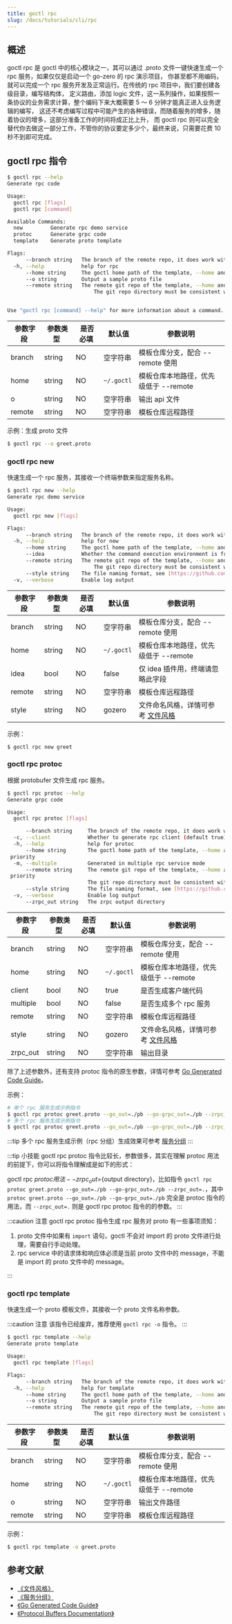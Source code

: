 ```yaml
---
title: goctl rpc
slug: /docs/tutorials/cli/rpc
---
```


## 概述

goctl rpc 是 goctl 中的核心模块之一，其可以通过 .proto 文件一键快速生成一个 rpc 服务，如果仅仅是启动一个 go-zero 的 rpc 演示项目， 你甚至都不用编码，就可以完成一个 rpc 服务开发及正常运行。在传统的 rpc 项目中，我们要创建各级目录，编写结构体， 定义路由，添加 logic 文件，这一系列操作，如果按照一条协议的业务需求计算，整个编码下来大概需要 5 ～ 6 分钟才能真正进入业务逻辑的编写， 这还不考虑编写过程中可能产生的各种错误，而随着服务的增多，随着协议的增多，这部分准备工作的时间将成正比上升， 而 goctl rpc 则可以完全替代你去做这一部分工作，不管你的协议要定多少个，最终来说，只需要花费 10 秒不到即可完成。

## goctl rpc 指令

```bash
$ goctl rpc --help
Generate rpc code

Usage:
  goctl rpc [flags]
  goctl rpc [command]

Available Commands:
  new         Generate rpc demo service
  protoc      Generate grpc code
  template    Generate proto template

Flags:
      --branch string   The branch of the remote repo, it does work with --remote
  -h, --help            help for rpc
      --home string     The goctl home path of the template, --home and --remote cannot be set at the same time, if they are, --remote has higher priority
      --o string        Output a sample proto file
      --remote string   The remote git repo of the template, --home and --remote cannot be set at the same time, if they are, --remote has higher priority
                        	The git repo directory must be consistent with the https://github.com/zeromicro/go-zero-template directory structure


Use "goctl rpc [command] --help" for more information about a command.
```

| <img width={100}/> 参数字段 | <img width={150}/> 参数类型 | <img width={200}/> 是否必填 | <img width={200}/> 默认值 | <img width={800}/> 参数说明           |
| --------------------------- | --------------------------- | --------------------------- | ------------------------- | ------------------------------------- |
| branch                      | string                      | NO                          | 空字符串                  | 模板仓库分支，配合 --remote 使用      |
| home                        | string                      | NO                          | `~/.goctl`                | 模板仓库本地路径，优先级低于 --remote |
| o                           | string                      | NO                          | 空字符串                  | 输出 api 文件                         |
| remote                      | string                      | NO                          | 空字符串                  | 模板仓库远程路径                      |

示例：生成 proto 文件

```bash
$ goctl rpc --o greet.proto
```

### goctl rpc new

快速生成一个 rpc 服务，其接收一个终端参数来指定服务名称。

```bash
$ goctl rpc new --help
Generate rpc demo service

Usage:
  goctl rpc new [flags]

Flags:
      --branch string   The branch of the remote repo, it does work with --remote
  -h, --help            help for new
      --home string     The goctl home path of the template, --home and --remote cannot be set at the same time, if they are, --remote has higher priority
      --idea            Whether the command execution environment is from idea plugin.
      --remote string   The remote git repo of the template, --home and --remote cannot be set at the same time, if they are, --remote has higher priority
                        	The git repo directory must be consistent with the https://github.com/zeromicro/go-zero-template directory structure
      --style string    The file naming format, see [https://github.com/zeromicro/go-zero/tree/master/tools/goctl/config/readme.md] (default "gozero")
  -v, --verbose         Enable log output
```

| <img width={100}/> 参数字段 | <img width={150}/> 参数类型 | <img width={200}/> 是否必填 | <img width={200}/> 默认值 | <img width={800}/> 参数说明                                                               |
| --------------------------- | --------------------------- | --------------------------- | ------------------------- | ----------------------------------------------------------------------------------------- |
| branch                      | string                      | NO                          | 空字符串                  | 模板仓库分支，配合 --remote 使用                                                          |
| home                        | string                      | NO                          | `~/.goctl`                | 模板仓库本地路径，优先级低于 --remote                                                     |
| idea                        | bool                        | NO                          | false                     | 仅 idea 插件用，终端请忽略此字段                                                          |
| remote                      | string                      | NO                          | 空字符串                  | 模板仓库远程路径                                                                          |
| style                       | string                      | NO                          | gozero                    | 文件命名风格，详情可参考 <a href="/docs/tutorials/cli/style" target="_blank">文件风格</a> |

示例：

```bahs
$ goctl rpc new greet
```

### goctl rpc protoc

根据 protobufer 文件生成 rpc 服务。

```bash
$ goctl rpc protoc --help
Generate grpc code

Usage:
  goctl rpc protoc [flags]

      --branch string     The branch of the remote repo, it does work with --remote
  -c, --client            Whether to generate rpc client (default true)
  -h, --help              help for protoc
      --home string       The goctl home path of the template, --home and --remote cannot be set at the same time, if they are, --remote has higher
 priority
  -m, --multiple          Generated in multiple rpc service mode
      --remote string     The remote git repo of the template, --home and --remote cannot be set at the same time, if they are, --remote has higher
 priority
                          The git repo directory must be consistent with the https://github.com/zeromicro/go-zero-template directory structure     
      --style string      The file naming format, see [https://github.com/zeromicro/go-zero/blob/master/tools/goctl/config/readme.md]
  -v, --verbose           Enable log output
      --zrpc_out string   The zrpc output directory
```

| <img width={100}/> 参数字段 | <img width={150}/> 参数类型     | <img width={200}/> 是否必填 | <img width={200}/> 默认值 | <img width={800}/> 参数说明                                                   |
|-------------------------|-----------------------------| --------------------------- |------------------------|---------------------------------------------------------------------------|
| branch                  | string                      | NO                          | 空字符串                   | 模板仓库分支，配合 --remote 使用                                                     |
| home                    | string                      | NO                          | `~/.goctl`             | 模板仓库本地路径，优先级低于 --remote                                                   |
| client                  | bool                        | NO                          | true                   | 是否生成客户端代码                                                                 |
| multiple                | bool                        | NO                          | false                  | 是否生成多个 rpc 服务                                                             |
| remote                  | string                      | NO                          | 空字符串                   | 模板仓库远程路径                                                                  |
| style                   | string                      | NO                          | gozero                 | 文件命名风格，详情可参考 <a href="/docs/tutorials/cli/style" target="_blank">文件风格</a> |
| zrpc_out                | string                      | NO                          | 空字符串                   | 输出目录                                                                      |

除了上述参数外，还有支持 protoc 指令的原生参数，详情可参考 <a href="https://developers.google.com/protocol-buffers/docs/reference/go-generated#invocation" target="_blank"> Go Generated Code Guide</a>。

示例：

```bash
# 单个 rpc 服务生成示例指令
$ goctl rpc protoc greet.proto --go_out=./pb --go-grpc_out=./pb --zrpc_out=. --client=true 
# 多个 rpc 服务生成示例指令
$ goctl rpc protoc greet.proto --go_out=./pb --go-grpc_out=./pb --zrpc_out=. --client=true -m
```

:::tip
多个 rpc 服务生成示例（rpc 分组）生成效果可参考 <a href="/docs/tutorials/proto/services/group" target="_blank">服务分组</a>
:::

:::tip 小技能
goctl rpc protoc 指令比较长，参数很多，其实在理解 protoc 用法的前提下，你可以将指令理解成是如下的形式：

goctl rpc ${protoc 用法} --zrpc_out=${output directory}，比如指令 `goctl rpc protoc greet.proto --go_out=./pb --go-grpc_out=./pb --zrpc_out=.`，其中
`protoc greet.proto --go_out=./pb --go-grpc_out=./pb` 完全是 protoc 指令的用法，而 `--zrpc_out=.` 则是 goctl rpc protoc 指令的的参数。
:::

:::caution 注意
goctl rpc protoc 指令生成 rpc 服务对 proto 有一些事项须知：

1. proto 文件中如果有 `import` 语句，goctl 不会对 import 的 proto 文件进行处理，需要自行手动处理。
2. rpc service 中的请求体和响应体必须是当前 proto 文件中的 message，不能是 import 的 proto 文件中的 message。

:::

### goctl rpc template

快速生成一个 proto 模板文件，其接收一个 proto 文件名称参数。

:::caution 注意
该指令已经废弃，推荐使用 `goctl rpc -o` 指令。
:::

```bash
$ goctl rpc template --help
Generate proto template

Usage:
  goctl rpc template [flags]

Flags:
      --branch string   The branch of the remote repo, it does work with --remote
  -h, --help            help for template
      --home string     The goctl home path of the template, --home and --remote cannot be set at the same time, if they are, --remote has higher priority
      --o string        Output a sample proto file
      --remote string   The remote git repo of the template, --home and --remote cannot be set at the same time, if they are, --remote has higher priority
                        	The git repo directory must be consistent with the https://github.com/zeromicro/go-zero-template directory structure
```

| <img width={100}/> 参数字段 | <img width={150}/> 参数类型 | <img width={200}/> 是否必填 | <img width={200}/> 默认值 | <img width={800}/> 参数说明           |
| --------------------------- | --------------------------- | --------------------------- | ------------------------- | ------------------------------------- |
| branch                      | string                      | NO                          | 空字符串                  | 模板仓库分支，配合 --remote 使用      |
| home                        | string                      | NO                          | `~/.goctl`                | 模板仓库本地路径，优先级低于 --remote |
| o                           | string                      | NO                          | 空字符串                  | 输出文件路径                          |
| remote                      | string                      | NO                          | 空字符串                  | 模板仓库远程路径                      |

示例：

```bash
$ goctl rpc template -o greet.proto
```

## 参考文献

- <a href="/docs/tutorials/cli/style" target="_blank">《文件风格》</a>
- <a href="/docs/tutorials/proto/services/group" target="_blank">《服务分组》</a>
- <a href="https://developers.google.com/protocol-buffers/docs/reference/go-generated#invocation" target="_blank"> 《Go Generated Code Guide》</a>
- <a href="https://protobuf.dev/overview/" target="_blank"> 《Protocol Buffers Documentation》</a>
